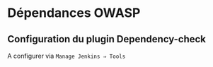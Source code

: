 # Dépendances OWASP

## Configuration du plugin Dependency-check

A configurer via `Manage Jenkins ⇒ Tools`

<figure><img src="https://github.com/smontri/esgi-devsecops/raw/main/images/dp-config.jpg" alt=""><figcaption></figcaption></figure>
